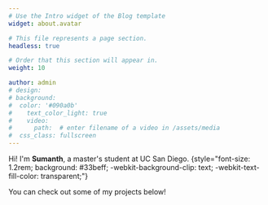 ```yaml
---
# Use the Intro widget of the Blog template
widget: about.avatar

# This file represents a page section.
headless: true

# Order that this section will appear in.
weight: 10

author: admin
# design:
# background: 
#  color: '#090a0b'
#    text_color_light: true
#    video:
#      path:  # enter filename of a video in /assets/media
#  css_class: fullscreen
---
```


Hi! I'm **Sumanth**, a master's student at UC San Diego. 
{style="font-size: 1.2rem; background: #33beff; -webkit-background-clip: text; -webkit-text-fill-color: transparent;"}

You can check out some of my projects below! 
